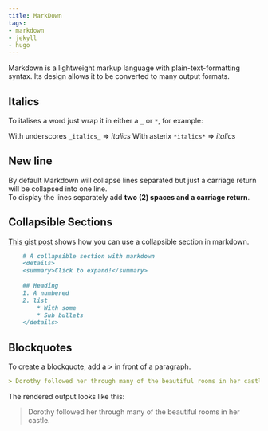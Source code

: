 ```yaml
---
title: MarkDown
tags:
- markdown
- jekyll
- hugo
---
```


Markdown is a lightweight markup language with plain-text-formatting syntax. Its design allows it to be converted to many output formats.
<!--more-->

## Italics

To italises a word just wrap it in either a `_` or `*`, for example:

With underscores `_italics_` => _italics_
With asterix `*italics*` => *italics*

## New line

By default Markdown will collapse lines separated but just a carriage return will be collapsed into one line.  
To display the lines separately add **two (2) spaces and a carriage return**.

## Collapsible Sections

[This gist post](https://gist.github.com/pierrejoubert73/902cc94d79424356a8d20be2b382e1ab) shows how you can use a collapsible section in markdown.

``` markdown
    # A collapsible section with markdown
    <details>
    <summary>Click to expand!</summary>
    
    ## Heading
    1. A numbered
    2. list
        * With some
        * Sub bullets
    </details>
```

## Blockquotes
To create a blockquote, add a > in front of a paragraph.

``` md
> Dorothy followed her through many of the beautiful rooms in her castle.
```
The rendered output looks like this:

> Dorothy followed her through many of the beautiful rooms in her castle.

